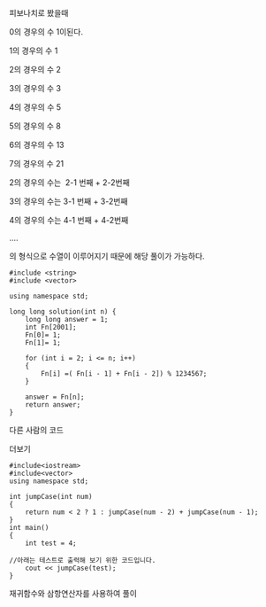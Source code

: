 피보나치로 봤을때

0의 경우의 수 1이된다.

1의 경우의 수 1

2의 경우의 수 2

3의 경우의 수 3

4의 경우의 수 5

5의 경우의 수 8

6의 경우의 수 13

7의 경우의 수 21

2의 경우의 수는  2-1 번째 + 2-2번째

3의 경우의 수는 3-1 번째 + 3-2번째

4의 경우의 수는 4-1 번째 + 4-2번째

....

의 형식으로 수열이 이루어지기 때문에 해당 풀이가 가능하다.

```
#include <string>
#include <vector>

using namespace std;

long long solution(int n) {
    long long answer = 1;
    int Fn[2001];
    Fn[0]= 1;
    Fn[1]= 1;

    for (int i = 2; i <= n; i++)
    {
        Fn[i] =( Fn[i - 1] + Fn[i - 2]) % 1234567;
    }
    
    answer = Fn[n];
    return answer;
}
```

다른 사람의 코드

더보기

```
#include<iostream>
#include<vector>
using namespace std;

int jumpCase(int num)
{
    return num < 2 ? 1 : jumpCase(num - 2) + jumpCase(num - 1);
}
int main()
{
    int test = 4;

//아래는 테스트로 출력해 보기 위한 코드입니다.
    cout << jumpCase(test);
}
```

재귀함수와 삼항연산자를 사용하여 풀이